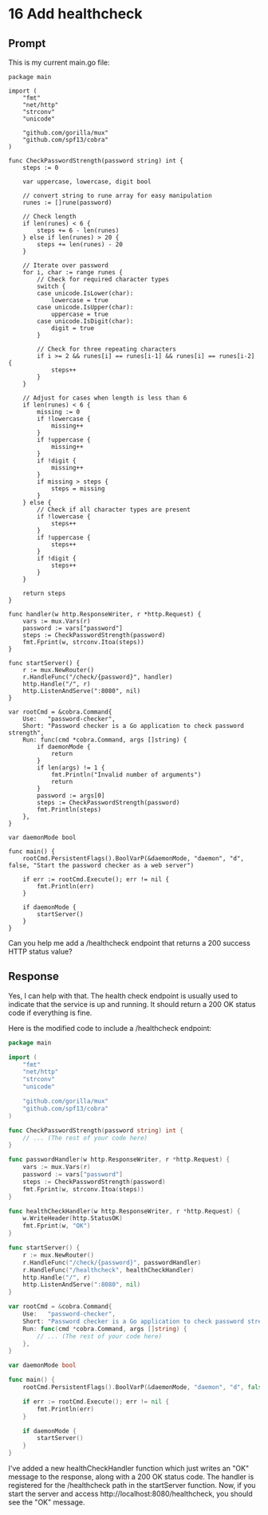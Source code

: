 # 16 Add healthcheck

## Prompt

This is my current main.go file:
```
package main

import (
	"fmt"
	"net/http"
	"strconv"
	"unicode"

	"github.com/gorilla/mux"
	"github.com/spf13/cobra"
)

func CheckPasswordStrength(password string) int {
	steps := 0

	var uppercase, lowercase, digit bool

	// convert string to rune array for easy manipulation
	runes := []rune(password)

	// Check length
	if len(runes) < 6 {
		steps += 6 - len(runes)
	} else if len(runes) > 20 {
		steps += len(runes) - 20
	}

	// Iterate over password
	for i, char := range runes {
		// Check for required character types
		switch {
		case unicode.IsLower(char):
			lowercase = true
		case unicode.IsUpper(char):
			uppercase = true
		case unicode.IsDigit(char):
			digit = true
		}

		// Check for three repeating characters
		if i >= 2 && runes[i] == runes[i-1] && runes[i] == runes[i-2] {
			steps++
		}
	}

	// Adjust for cases when length is less than 6
	if len(runes) < 6 {
		missing := 0
		if !lowercase {
			missing++
		}
		if !uppercase {
			missing++
		}
		if !digit {
			missing++
		}
		if missing > steps {
			steps = missing
		}
	} else {
		// Check if all character types are present
		if !lowercase {
			steps++
		}
		if !uppercase {
			steps++
		}
		if !digit {
			steps++
		}
	}

	return steps
}

func handler(w http.ResponseWriter, r *http.Request) {
	vars := mux.Vars(r)
	password := vars["password"]
	steps := CheckPasswordStrength(password)
	fmt.Fprint(w, strconv.Itoa(steps))
}

func startServer() {
	r := mux.NewRouter()
	r.HandleFunc("/check/{password}", handler)
	http.Handle("/", r)
	http.ListenAndServe(":8080", nil)
}

var rootCmd = &cobra.Command{
	Use:   "password-checker",
	Short: "Password checker is a Go application to check password strength",
	Run: func(cmd *cobra.Command, args []string) {
		if daemonMode {
			return
		}
		if len(args) != 1 {
			fmt.Println("Invalid number of arguments")
			return
		}
		password := args[0]
		steps := CheckPasswordStrength(password)
		fmt.Println(steps)
	},
}

var daemonMode bool

func main() {
	rootCmd.PersistentFlags().BoolVarP(&daemonMode, "daemon", "d", false, "Start the password checker as a web server")

	if err := rootCmd.Execute(); err != nil {
		fmt.Println(err)
	}

	if daemonMode {
		startServer()
	}
}
```

Can you help me add a /healthcheck endpoint that returns a 200 success HTTP status value?

## Response

Yes, I can help with that. The health check endpoint is usually used to indicate that the service is up and running. It should return a 200 OK status code if everything is fine.

Here is the modified code to include a /healthcheck endpoint:

```go
package main

import (
	"fmt"
	"net/http"
	"strconv"
	"unicode"

	"github.com/gorilla/mux"
	"github.com/spf13/cobra"
)

func CheckPasswordStrength(password string) int {
	// ... (The rest of your code here)
}

func passwordHandler(w http.ResponseWriter, r *http.Request) {
	vars := mux.Vars(r)
	password := vars["password"]
	steps := CheckPasswordStrength(password)
	fmt.Fprint(w, strconv.Itoa(steps))
}

func healthCheckHandler(w http.ResponseWriter, r *http.Request) {
	w.WriteHeader(http.StatusOK)
	fmt.Fprint(w, "OK")
}

func startServer() {
	r := mux.NewRouter()
	r.HandleFunc("/check/{password}", passwordHandler)
	r.HandleFunc("/healthcheck", healthCheckHandler)
	http.Handle("/", r)
	http.ListenAndServe(":8080", nil)
}

var rootCmd = &cobra.Command{
	Use:   "password-checker",
	Short: "Password checker is a Go application to check password strength",
	Run: func(cmd *cobra.Command, args []string) {
		// ... (The rest of your code here)
	},
}

var daemonMode bool

func main() {
	rootCmd.PersistentFlags().BoolVarP(&daemonMode, "daemon", "d", false, "Start the password checker as a web server")

	if err := rootCmd.Execute(); err != nil {
		fmt.Println(err)
	}

	if daemonMode {
		startServer()
	}
}
```

I've added a new healthCheckHandler function which just writes an "OK" message to the response, along with a 200 OK status code. The handler is registered for the /healthcheck path in the startServer function. Now, if you start the server and access http://localhost:8080/healthcheck, you should see the "OK" message.
